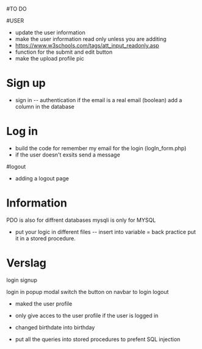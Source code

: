 #TO DO

#USER
- update the user information 
- make the user information read only unless you are additing
- https://www.w3schools.com/tags/att_input_readonly.asp
- function for the submit and edit button
- make the upload profile pic 

# Sign up
- sign in -- authentication if the email is a real email (boolean) add a column in the database 

# Log in
- build the code for remember my email for the login (logIn_form.php)
- if the user doesn't exsits send a message

#logout
- adding a logout page


# Information
PDO is also for diffrent databases
mysqli is only for MYSQL 


- put your logic in different files 
-- insert into variable = back practice put it in a stored procedure. 

# Verslag
login
signup

login in popup modal
switch the button on navbar to login logout

- maked the user profile
- only give acces to the user profile if the user is logged in

- changed birthdate into birthday

- put all the queries into stored procedures to prefent SQL injection





